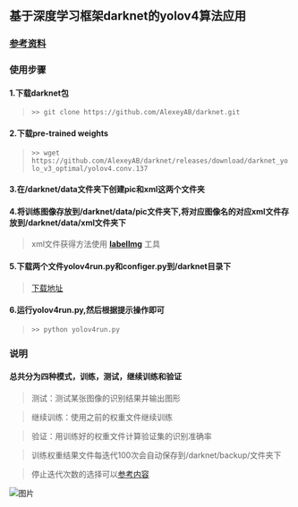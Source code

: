 ## 基于深度学习框架darknet的yolov4算法应用

### [参考资料](https://github.com/AlexeyAB/darknet)


### 使用步骤
#### 1.下载darknet包

> `>> git clone https://github.com/AlexeyAB/darknet.git`


#### 2.下载pre-trained weights

> `>> wget https://github.com/AlexeyAB/darknet/releases/download/darknet_yolo_v3_optimal/yolov4.conv.137`


#### 3.在/darknet/data文件夹下创建pic和xml这两个文件夹


#### 4.将训练图像存放到/darknet/data/pic文件夹下,将对应图像名的对应xml文件存放到/darknet/data/xml文件夹下

> xml文件获得方法使用 **[labelImg](https://github.com/tzutalin/labelImg)** 工具


#### 5.下载两个文件yolov4run.py和configer.py到/darknet目录下

> [下载地址](https://github.com/GitZzw/Study_notes/tree/master/YOLOv4)


#### 6.运行yolov4run.py,然后根据提示操作即可

> `>> python yolov4run.py`



### 说明

#### 总共分为四种模式，训练，测试，继续训练和验证
   
>   测试：测试某张图像的识别结果并输出图形
   
>   继续训练：使用之前的权重文件继续训练
   
>   验证：用训练好的权重文件计算验证集的识别准确率

>  训练权重结果文件每迭代100次会自动保存到/darknet/backup/文件夹下

>  停止迭代次数的选择可以[参考内容](https://github.com/AlexeyAB/darknet#when-should-i-stop-training)

![图片](https://camo.githubusercontent.com/51af5be5cfa94b6d741c90d10a163b168bf9170e/68747470733a2f2f6873746f2e6f72672f66696c65732f3564632f3761652f3766612f35646337616537666164396434653365623361343834633538626663316666352e706e67)
